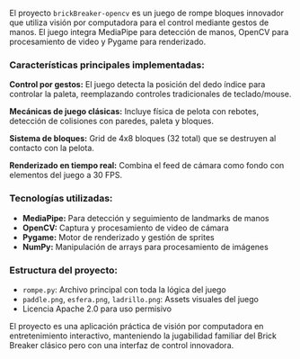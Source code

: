 El proyecto `brickBreaker-opencv` es un juego de rompe bloques innovador que utiliza visión por computadora para el control mediante gestos de manos. El juego integra MediaPipe para detección de manos, OpenCV para procesamiento de video y Pygame para renderizado.

### Características principales implementadas:

**Control por gestos:** El juego detecta la posición del dedo índice para controlar la paleta, reemplazando controles tradicionales de teclado/mouse.

**Mecánicas de juego clásicas:** Incluye física de pelota con rebotes, detección de colisiones con paredes, paleta y bloques.

**Sistema de bloques:** Grid de 4x8 bloques (32 total) que se destruyen al contacto con la pelota.

**Renderizado en tiempo real:** Combina el feed de cámara como fondo con elementos del juego a 30 FPS.

### Tecnologías utilizadas:

- **MediaPipe:** Para detección y seguimiento de landmarks de manos
- **OpenCV:** Captura y procesamiento de video de cámara
- **Pygame:** Motor de renderizado y gestión de sprites
- **NumPy:** Manipulación de arrays para procesamiento de imágenes

### Estructura del proyecto:

- `rompe.py`: Archivo principal con toda la lógica del juego
- `paddle.png`, `esfera.png`, `ladrillo.png`: Assets visuales del juego
- Licencia Apache 2.0 para uso permisivo

El proyecto es una aplicación práctica de visión por computadora en entretenimiento interactivo, manteniendo la jugabilidad familiar del Brick Breaker clásico pero con una interfaz de control innovadora.
